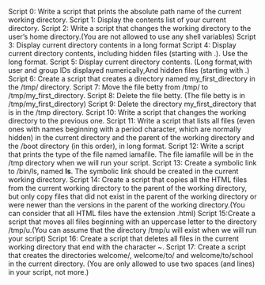 Script 0: Write a script that prints the absolute path name of the current working directory.
Script 1: Display the contents list of your current directory.
Script 2: Write a script that changes the working directory to the user’s home directory.(You are not allowed to use any shell variables)
Script 3: Display current directory contents in a long format
Script 4: Display current directory contents, including hidden files (starting with .). Use the long format.
Script 5: Display current directory contents. (Long format,with user and group IDs displayed numerically,And hidden files (starting with .)
Script 6: Create a script that creates a directory named my_first_directory in the /tmp/ directory.
Script 7: Move the file betty from /tmp/ to /tmp/my_first_directory.
Script 8: Delete the file betty. (The file betty is in /tmp/my_first_directory)
Script 9: Delete the directory my_first_directory that is in the /tmp directory.
Script 10: Write a script that changes the working directory to the previous one.
Script 11: Write a script that lists all files (even ones with names beginning with a period character, which are normally hidden) in the current directory and the parent of the working directory and the /boot directory (in this order), in long format.
Script 12: Write a script that prints the type of the file named iamafile. The file iamafile will be in the /tmp directory when we will run your script.
Script 13: Create a symbolic link to /bin/ls, named __ls__. The symbolic link should be created in the current working directory.
Script 14: Create a script that copies all the HTML files from the current working directory to the parent of the working directory, but only copy files that did not exist in the parent of the working directory or were newer than the versions in the parent of the working directory.(You can consider that all HTML files have the extension .html)
Script 15:Create a script that moves all files beginning with an uppercase letter to the directory /tmp/u.(You can assume that the directory /tmp/u will exist when we will run your script)
Script 16: Create a script that deletes all files in the current working directory that end with the character ~.
Script 17: Create a script that creates the directories welcome/, welcome/to/ and welcome/to/school in the current directory. (You are only allowed to use two spaces (and lines) in your script, not more.)

